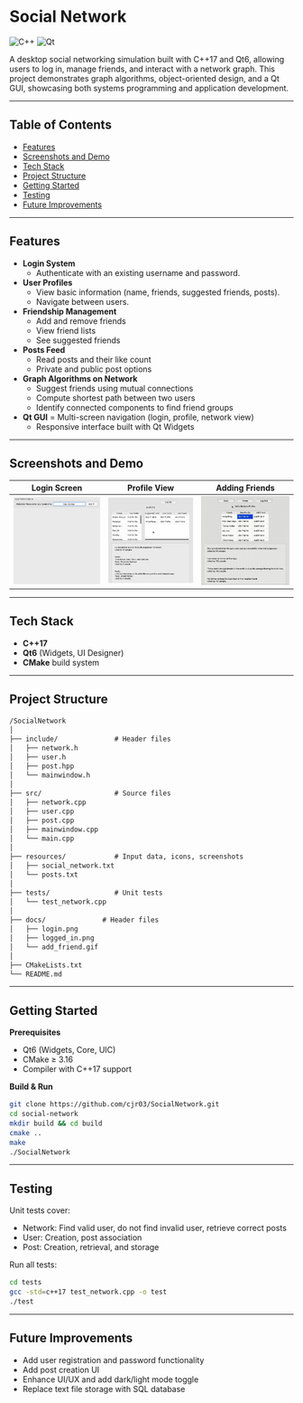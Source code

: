 # Social Network
![C++](https://img.shields.io/badge/C++-blue)
![Qt](https://img.shields.io/badge/Qt-lightgreen)

A desktop social networking simulation built with C++17 and Qt6, allowing users to log in, manage friends, and interact with a network graph.
This project demonstrates graph algorithms, object-oriented design, and a Qt GUI, showcasing  both systems programming and application development.

---

## Table of Contents

- [Features](#Features)
- [Screenshots and Demo](#Screenshots-and-Demo)
- [Tech Stack](#Tech-Stack)
- [Project Structure](#Project-Structure)
- [Getting Started](#Getting-Started)
- [Testing](#Testing)
- [Future Improvements](#future-improvements)

---

## Features
- **Login System**
  - Authenticate with an existing username and password.
- **User Profiles**
  - View basic information (name, friends, suggested friends, posts).
  - Navigate between users.
- **Friendship Management**
  - Add and remove friends
  - View friend lists
  - See suggested friends
- **Posts Feed**
  - Read posts and their like count
  - Private and public post options
- **Graph Algorithms on Network**
  - Suggest friends using mutual connections
  - Compute shortest path between two users
  - Identify connected components to find friend groups
- **Qt GUI**
  = Multi-screen navigation (login, profile, network view)
  - Responsive interface built with Qt Widgets

---
  
## Screenshots and Demo

| Login Screen | Profile View | Adding Friends |
|--------------|--------------|---------------------|
| ![Login](docs/login.png) | ![Profile](docs/logged_in.png) | ![Adding friends](docs/add_friend.gif) |

---

## Tech Stack
- **C++17**
- **Qt6** (Widgets, UI Designer)
- **CMake** build system

---

## Project Structure
```plaintext
/SocialNetwork
│
├── include/              # Header files
│   ├── network.h
│   ├── user.h
│   ├── post.hpp
│   └── mainwindow.h
│
├── src/                  # Source files
│   ├── network.cpp
│   ├── user.cpp
│   ├── post.cpp
│   ├── mainwindow.cpp
│   └── main.cpp
│
├── resources/            # Input data, icons, screenshots
│   ├── social_network.txt
│   └── posts.txt
│
├── tests/                # Unit tests
│   └── test_network.cpp
│
├── docs/              # Header files
│   ├── login.png
│   ├── logged_in.png
│   └── add_friend.gif
│
├── CMakeLists.txt
└── README.md
```
---

## Getting Started

**Prerequisites**
- Qt6 (Widgets, Core, UIC)
- CMake ≥ 3.16
- Compiler with C++17 support

**Build & Run**
```bash
git clone https://github.com/cjr03/SocialNetwork.git
cd social-network
mkdir build && cd build
cmake ..
make
./SocialNetwork
```
---

## Testing

Unit tests cover:
- Network: Find valid user, do not find invalid user, retrieve correct posts
- User: Creation, post association
- Post: Creation, retrieval, and storage

Run all tests:
```bash
cd tests
gcc -std=c++17 test_network.cpp -o test
./test
```
---

## Future Improvements

- Add user registration and password functionality
- Add post creation UI
- Enhance UI/UX and add dark/light mode toggle
- Replace text file storage with SQL database
